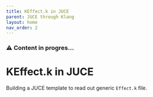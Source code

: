 ```yaml
---
title: KEffect.k in JUCE
parent: JUCE through Klang
layout: home
nav_order: 2
---
```


### :warning:   Content in progres...

# KEffect.k in JUCE
Building a JUCE template to read out generic `Effect.k` file.

